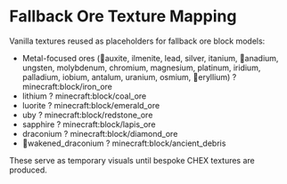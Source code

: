# Fallback Ore Texture Mapping

Vanilla textures reused as placeholders for fallback ore block models:

- Metal-focused ores (auxite, ilmenite, lead, silver, itanium, anadium, ungsten, molybdenum, chromium, magnesium, platinum, iridium, palladium,
  iobium, antalum, uranium, osmium, eryllium) ? minecraft:block/iron_ore
- lithium ? minecraft:block/coal_ore
- luorite ? minecraft:block/emerald_ore
- uby ? minecraft:block/redstone_ore
- sapphire ? minecraft:block/lapis_ore
- draconium ? minecraft:block/diamond_ore
- wakened_draconium ? minecraft:block/ancient_debris

These serve as temporary visuals until bespoke CHEX textures are produced.
